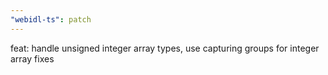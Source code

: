 ```yaml
---
"webidl-ts": patch
---
```


feat: handle unsigned integer array types, use capturing groups for integer array fixes

